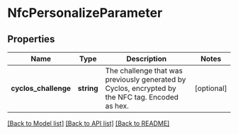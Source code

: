 # NfcPersonalizeParameter

## Properties
Name | Type | Description | Notes
------------ | ------------- | ------------- | -------------
**cyclos_challenge** | **string** | The challenge that was previously generated by Cyclos, encrypted by the NFC tag. Encoded as hex. | [optional] 

[[Back to Model list]](../../README.md#documentation-for-models) [[Back to API list]](../../README.md#documentation-for-api-endpoints) [[Back to README]](../../README.md)

